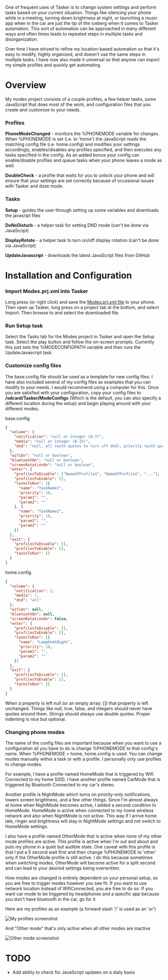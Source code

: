 One of frequent uses of Tasker is to change system settings and perform tasks based on your current situation.
Things like silencing your phone while in a meeting, turning down brightness at night, or launching a music app
when in the car are just the tip of the iceberg when it comes to Tasker automation. This sort of automation can
be approached in many different ways and often times leads to repeated steps in multiple tasks and disorganization.

Over time I have strived to refine my location-based automation so that it's easy to modify, highly organized, and
doesn't use the same steps in multiple tasks. I have now also made it universal so that anyone can import my simple
profiles and quickly get automating.

# Overview
My modes project consists of a couple profiles, a few helper tasks, some JavaScript that does most of the work, and
configuration files that you create and customize to your needs.

### Profiles
**PhoneModeChanged** - monitors the %PHONEMODE variable for changes. When %PHONEMODE is set (i.e. to 'home') the
JavaScript reads the matching config file (i.e. home.config) and modifies your settings accordingly, enables/disables any profiles specified,
and then executes any tasks specified in the config. As an added bonus your config can enable/disable profiles and queue
tasks when your phone leaves a mode as well.

**DoubleCheck** - a profile that waits for you to unlock your phone and will ensure that your settings are set correctly
because of occasional issues with Tasker and doze mode.


### Tasks
**Setup** - guides the user through setting up some variables and downloads the javasript files

**DoNoDisturb** - a helper task for setting DND mode (can't be done via JavaScript)

**DisplayRotate** - a helper task to turn on/off display rotation (can't be done via JavaScript)

**UpdateJavascript** - downloads the latest JavaScript files from GitHub


# Installation and Configuration
### Import Modes.prj.xml into Tasker
Long press (or right click) and save the [Modes.prj.xml file](https://raw.githubusercontent.com/jhotmann/tasker-phone-modes/master/Modes.prj.xml) to your phone.
Then open up Tasker, long press on a project tab at the bottom, and select Import. Then browse to and select the downloaded file.


### Run Setup task
Select the Tasks tab for the Modes project in Tasker and open the Setup task. Select the play button and follow the on-screen prompts.
Currently this just sets the %MODECONFIGPATH variable and then runs the UpdateJavascript task.


### Customize config files
The base.config file should be used as a template for new config files. I have also included several of my config files as
examples that you can modify to your needs.  I would recommend using a computer for this. Once you are satisfied with your
configuration, copy your config files to **/sdcard/Tasker/ModeConfigs** (Which is the default, you can also specify a different location during the setup)
and begin playing around with your different modes.

base.config
```json
{
  "volume": {
    "notification": "null or integer (0-7)",
    "media": "null or integer (0-15)",
    "dnd": "null, all (with quotes to turn off dnd), priority (with quotes for priority only), alarms (with quotes for alarms only), or none (with quotes for total silence)"
  },
  "wifiOn": "null or boolean",
  "bluetoothOn": "null or boolean",
  "screenRotationOn": "null or boolean",
  "enter": {
    "profilesToDisable": ["NameOfProfile1", "NameOfProfile2", "..."],
    "profilesToEnable": [],
    "tasksToRun": [{
      "name": "TaskName1",
      "priority": 10,
      "param1": "",
      "param2": ""
    }, {
      "name": "TaskName2",
      "priority": 10,
      "param1": "",
      "param2": ""
    }]
  },
  "exit": {
    "profilesToDisable": [],
    "profilesToEnable": [],
    "tasksToRun": []
  }
}
```
home.config
```json
{
  "volume": {
    "notification": 3,
    "media": 7,
    "dnd": "all"
  },
  "wifiOn": null,
  "bluetoothOn": null,
  "screenRotationOn": false,
  "enter": {
    "profilesToDisable": [],
    "profilesToEnable": [],
    "tasksToRun": [{
      "name": "LampOnAtNight",
      "priority": 10,
      "param1": "",
      "param2": ""
    }]
  },
  "exit": {
    "profilesToDisable": [],
    "profilesToEnable": [],
    "tasksToRun": []
  }
}
```
When a property is left null (or an empty array: []) that property is left unchanged. Things like null, true, false, and integers
should never have quotes around them. Strings should always use double quotes. Proper indenting is nice but optional.

### Changing phone modes
The name of the config files are important because when you want to use a configuration all you have to do is change %PHONEMODE
to that config's name. When %PHONEMODE = home, home.config is used. You can change modes manually within a task or with a profile. I personally
only use profiles to change modes.

For example, I have a profile named HomeMode that is triggered by Wifi Connected to my home SSID. I have another profile named CarMode that is
triggered by Bluetooth Connected to my car's stereo.

Another profile is NightMode which turns on priority-only notifications, lowers screen brightness, and a few other things. Since I'm almost always
at home when NightMode becomes active, I added a second condition to HomeMode. HomeMode is active when connected to my home wireless network and
also when NightMode is not active.  This way if I arrive home late, ringer and brightness will stay in NightMode settings and not switch to HomeMode
settings. 

I also have a profile named OtherMode that is active when none of my other mode profiles are active. This profile is active when I'm out and about
and puts my phone in a quiet but audible state. One caveat with this profile is that I put a 5 second wait first and then change %PHONEMODE to 'other'
only if the OtherMode profile is still active. I do this because sometimes when switching modes, OtherMode will become active for a split second and
can lead to your desired settings being overwritten.

How modes are changed is entirely dependent on your personal setup, so you are free to trigger modes however you see fit. If you want to use network
location instead of WifiConnected, you are free to do so. If you want car mode to be triggered by headphones and a specific app because you don't have
bluetooth in the car, go for it.

Here are my profiles as an example (a forward slash '/' is used as an 'or')

![My profiles screenshot](https://raw.githubusercontent.com/jhotmann/tasker-phone-modes/master/ReadmeFiles/MyModes.png "My profiles")

And "Other mode" that's only active when all other modes are inactive

![Other mode screenshot](https://raw.githubusercontent.com/jhotmann/tasker-phone-modes/master/ReadmeFiles/OtherMode.png "Other Mode")

# TODO
- Add ability to check for JavaScript updates on a daily basis
